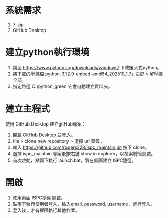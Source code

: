 # 系統需求
1. 7-zip
2. GitHub Desktop

# 建立python執行環境

1. 請至 <https://www.python.org/downloads/windows/> 下載鑲入式python。
2. 將下載的壓縮檔 python-3.12.9-embed-amd64_202510_1.7z 右鍵 > 解壓縮全部。
3. 指定路徑 C:\python_green 它會自動建立資料夾。

# 建立主程式

使用 GitHub Desktop 建立gitHub專案：

1. 開啟 GitHub Desktop 並登入。
2. file > clone new repository > 選擇 url 頁籤。
3. 輸入 <https://github.com/rogers228/ispc_maintain.git> 按下 clone。
4. 選擇 ispc_maintain 專案後按右鍵 show in explorer，以檔案總管開啟。
5. 首次啟動，點兩下執行 launch.bat，將在桌面建立 ISPC捷徑。

# 開啟
1. 使用桌面 ISPC捷徑 開啟。
2. 點兩下執行使用者登入，輸入email, password, username，進行登入。
3. 登入後，才有權限執行其他作業。

